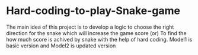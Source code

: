 # Hard-coding-to-play-Snake-game
The main idea of this project is to develop a logic to choose the right direction for the snake which will increase the game score (or)
To find the how much score is achived by snake with the help of hard coding.
Model1 is basic version and Model2 is updated version

